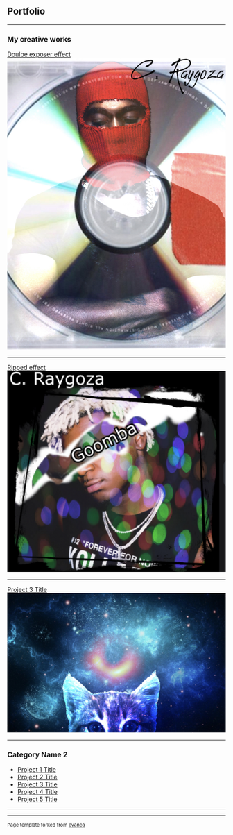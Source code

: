 ## Portfolio

---

### My creative works 

[Doulbe exposer effect](/sample_page)
<img src="https://github.com/OKITSCHRIS/OKITSCHRIS.GitHub.io/blob/master/images/Double%20exposer%20effect%20.jpg"/>

---
[Ripped effect](/pdf/sample_presentation.pdf)
<img src="https://github.com/OKITSCHRIS/OKITSCHRIS.GitHub.io/blob/master/images/Ripped%20effect.jpg"/>

---
[Project 3 Title](http://example.com/)
<img src="https://github.com/OKITSCHRIS/OKITSCHRIS.GitHub.io/blob/master/images/Galaxy%20Cat.jpg"/>

---

### Category Name 2

- [Project 1 Title](http://example.com/)
- [Project 2 Title](http://example.com/)
- [Project 3 Title](http://example.com/)
- [Project 4 Title](http://example.com/)
- [Project 5 Title](http://example.com/)

---




---
<p style="font-size:11px">Page template forked from <a href="https://github.com/evanca/quick-portfolio">evanca</a></p>
<!-- Remove above link if you don't want to attibute -->
